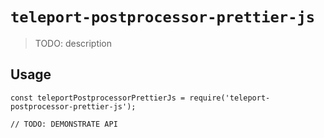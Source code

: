 # `teleport-postprocessor-prettier-js`

> TODO: description

## Usage

```
const teleportPostprocessorPrettierJs = require('teleport-postprocessor-prettier-js');

// TODO: DEMONSTRATE API
```
